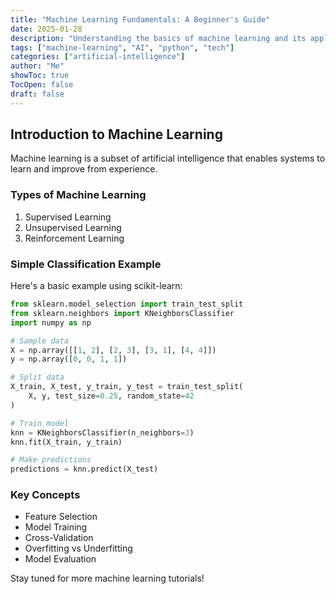```yaml
---
title: "Machine Learning Fundamentals: A Beginner's Guide"
date: 2025-01-28
description: "Understanding the basics of machine learning and its applications"
tags: ["machine-learning", "AI", "python", "tech"]
categories: ["artificial-intelligence"]
author: "Me"
showToc: true
TocOpen: false
draft: false
---
```


## Introduction to Machine Learning

Machine learning is a subset of artificial intelligence that enables systems to learn and improve from experience.

### Types of Machine Learning

1. Supervised Learning
2. Unsupervised Learning
3. Reinforcement Learning

### Simple Classification Example

Here's a basic example using scikit-learn:

```python
from sklearn.model_selection import train_test_split
from sklearn.neighbors import KNeighborsClassifier
import numpy as np

# Sample data
X = np.array([[1, 2], [2, 3], [3, 1], [4, 4]])
y = np.array([0, 0, 1, 1])

# Split data
X_train, X_test, y_train, y_test = train_test_split(
    X, y, test_size=0.25, random_state=42
)

# Train model
knn = KNeighborsClassifier(n_neighbors=3)
knn.fit(X_train, y_train)

# Make predictions
predictions = knn.predict(X_test)
```

### Key Concepts

- Feature Selection
- Model Training
- Cross-Validation
- Overfitting vs Underfitting
- Model Evaluation

Stay tuned for more machine learning tutorials! 